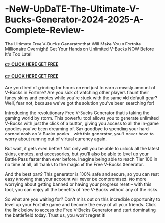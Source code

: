 # -NeW-UpDaTE-The-Ultimate-V-Bucks-Generator-2024-2025-A-Complete-Review-

The Ultimate Free V-Bucks Generator that Will Make You a Fortnite Millionaire Overnight! Get Your Hands on Unlimited V-Bucks NOW Before It's Too Late!

**[👉 CLICK HERE GET FREE ](https://tinyurl.com/5933vpuw)**

**[👉 CLICK HERE GET FREE](https://tinyurl.com/5933vpuw)**

Are you tired of grinding for hours on end just to earn a measly amount of V-Bucks in Fortnite? Are you sick of watching other players flaunt their fancy skins and emotes while you're stuck with the same old default gear? Well, fear not, because we've got the solution you've been searching for!

Introducing the revolutionary Free V-Bucks Generator that is taking the gaming world by storm. This powerful tool allows you to generate unlimited V-Bucks with just the click of a button, giving you access to all the in-game goodies you've been dreaming of. Say goodbye to spending your hard-earned cash on V-Bucks packs – with this generator, you'll never have to worry about running out of virtual currency again.

But wait, it gets even better! Not only will you be able to unlock all the latest skins, emotes, and accessories, but you'll also be able to level up your Battle Pass faster than ever before. Imagine being able to reach Tier 100 in no time at all, all thanks to the magic of the Free V-Bucks Generator.

And the best part? This generator is 100% safe and secure, so you can rest easy knowing that your account will never be compromised. No more worrying about getting banned or having your progress reset – with this tool, you can enjoy all the benefits of free V-Bucks without any of the risks.

So what are you waiting for? Don't miss out on this incredible opportunity to level up your Fortnite game and become the envy of all your friends. Click the link below to access the Free V-Bucks Generator and start dominating the battlefield today. Trust us, you won't regret it!

